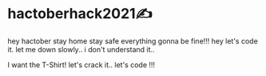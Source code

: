 # hactoberhack2021✍️
hey hactober
stay home stay safe
everything gonna be fine!!!
hey let's code it.
let me down slowly..
i don't understand it..


I want the T-Shirt!
let's crack it..
let's code !!!
